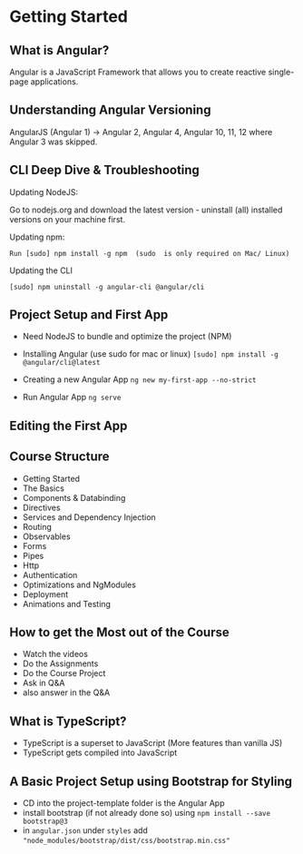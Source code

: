# Getting Started

## What is Angular?
Angular is a JavaScript Framework that allows you to create reactive single-page applications.

## Understanding Angular Versioning
AngularJS (Angular 1) -> Angular 2, Angular 4, Angular 10, 11, 12 where Angular 3 was skipped.

## CLI Deep Dive & Troubleshooting

Updating NodeJS:

Go to nodejs.org and download the latest version - uninstall (all) installed versions on your machine first.

Updating npm:

```Run [sudo] npm install -g npm  (sudo  is only required on Mac/ Linux)```

Updating the CLI

```[sudo] npm uninstall -g angular-cli @angular/cli ```

## Project Setup and First App

- Need NodeJS to bundle and optimize the project (NPM)

- Installing Angular (use sudo for mac or linux)
```[sudo] npm install -g @angular/cli@latest ```

- Creating a new Angular App
```ng new my-first-app --no-strict```

- Run Angular App
```ng serve```

## Editing the First App
## Course Structure
- Getting Started
- The Basics
- Components & Databinding
- Directives
- Services and Dependency Injection
- Routing
- Observables
- Forms
- Pipes
- Http
- Authentication
- Optimizations and NgModules
- Deployment
- Animations and Testing

## How to get the Most out of the Course
- Watch the videos
- Do the Assignments
- Do the Course Project
- Ask in Q&A
- also answer in the Q&A

## What is TypeScript?
- TypeScript is a superset to JavaScript (More features than vanilla JS)
- TypeScript gets compiled into JavaScript

## A Basic Project Setup using Bootstrap for Styling
- CD into the project-template folder is the Angular App 
- install bootstrap (if not already done so) using ```npm install --save bootstrap@3```
- in `angular.json` under `styles` add ```"node_modules/bootstrap/dist/css/bootstrap.min.css"```
